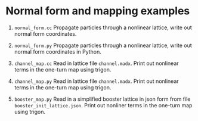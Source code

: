 # Normal form and mapping examples

1. `normal_form.cc` Propagate particles through a nonlinear lattice, write out normal form coordinates.

2. `normal_form.py` Propagate particles through a nonlinear lattice, write out normal form coordinates in Python.

3. `channel_map.cc` Read in lattice file `channel.madx`. Print out nonlinear terms in the one-turn map using trigon.

4. `channel_map.py` Read in lattice file `channel.madx`. Print out nonlinear terms in the one-turn map using trigon.

5. `booster_map.py` Read in a simplified booster lattice in json form from file `booster_init_lattice.json`. Print out nonliner terms in the one-turn map using trigon.
